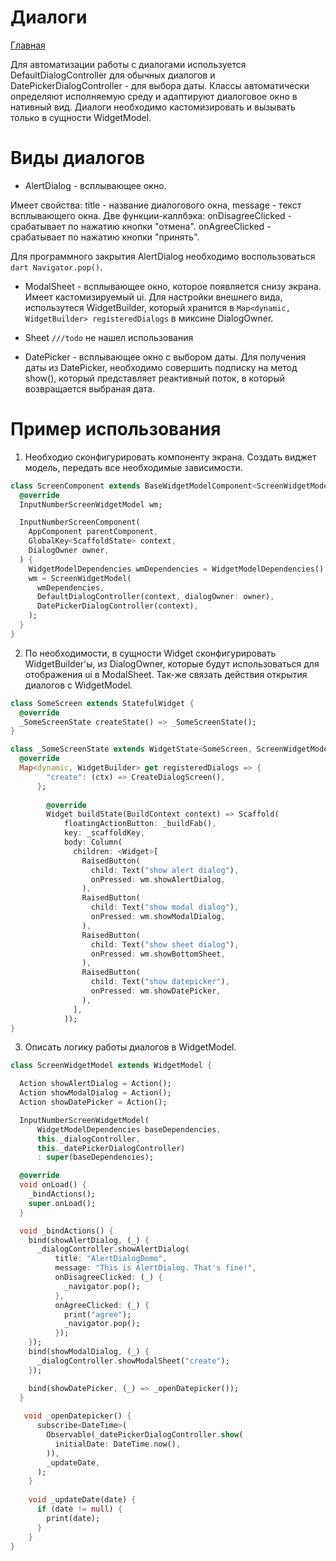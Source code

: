 # Диалоги 

[Главная](../main.md)

Для автоматизации работы с диалогами используется DefaultDialogController для обычных диалогов и
DatePickerDialogController - для выбора даты. Классы автоматически определяют исполняемую среду и 
адаптируют диалоговое окно в нативный вид. Диалоги необходимо кастомизировать и вызывать только в сущности
WidgetModel. 

# Виды диалогов

- AlertDialog - всплывающее окно. 

Имеет свойства:
    title - название диалогового окна,
    message - текст всплывающего окна.
Две функции-каллбэка:
    onDisagreeClicked - срабатывает по нажатию кнопки "отмена".
    onAgreeClicked - срабатывает по нажатию кнопки "принять".
    
Для программного закрытия AlertDialog необходимо воспользоваться ```dart Navigator.pop()```.

- ModalSheet - всплывающее окно, которое появляется снизу экрана.
    Имеет кастомизируемый ui. Для настройки внешнего вида, использутеся WidgetBuilder,
    который хранится в ```Map<dynamic, WidgetBuilder> registeredDialogs``` в миксине DialogOwner.
    
- Sheet ```///todo``` не нашел использования

- DatePicker - всплывающее окно с выбором даты. Для получения даты из DatePicker, необходимо
    совершить подписку на метод show(), который представляет реактивный поток, в который возвращается
    выбраная дата.

# Пример использования

1) Необходио сконфигурировать компоненту экрана. Создать виджет модель, передать все необходимые зависимости.

```dart 
class ScreenComponent extends BaseWidgetModelComponent<ScreenWidgetModel> {
  @override
  InputNumberScreenWidgetModel wm;

  InputNumberScreenComponent(
    AppComponent parentComponent,
    GlobalKey<ScaffoldState> context,
    DialogOwner owner,
  ) {
    WidgetModelDependencies wmDependencies = WidgetModelDependencies();
    wm = ScreenWidgetModel(
      wmDependencies,
      DefaultDialogController(context, dialogOwner: owner),
      DatePickerDialogController(context),
    );
  }
}
```

2) По необходимости, в сущности Widget сконфигурировать WidgetBuilder'ы, из DialogOwner,
   которые будут использоваться для отображения ui в ModalSheet. Так-же связать действия
   открытия диалогов c WidgetModel.

```dart 
class SomeScreen extends StatefulWidget {
  @override
  _SomeScreenState createState() => _SomeScreenState();
}

class _SomeScreenState extends WidgetState<SomeScreen, ScreenWidgetModel, ScreenComponent> with DialogOwner {
  @override
  Map<dynamic, WidgetBuilder> get registeredDialogs => {
        "create": (ctx) => CreateDialogScreen(),
      };
      
        @override
        Widget buildState(BuildContext context) => Scaffold(
            floatingActionButton: _buildFab(),
            key: _scaffoldKey,
            body: Column(
              children: <Widget>[
                RaisedButton(
                  child: Text("show alert dialog"),
                  onPressed: wm.showAlertDialog,
                ),
                RaisedButton(
                  child: Text("show modal dialog"),
                  onPressed: wm.showModalDialog,
                ),
                RaisedButton(
                  child: Text("show sheet dialog"),
                  onPressed: wm.showBottomSheet,
                ),
                RaisedButton(
                  child: Text("show datepicker"),
                  onPressed: wm.showDatePicker,
                ),
              ],
            ));
}
```
3) Описать логику работы диалогов в WidgetModel.

```dart 
class ScreenWidgetModel extends WidgetModel {

  Action showAlertDialog = Action();
  Action showModalDialog = Action();
  Action showDatePicker = Action();

  InputNumberScreenWidgetModel(
      WidgetModelDependencies baseDependencies,
      this._dialogController,
      this._datePickerDialogController)
      : super(baseDependencies);

  @override
  void onLoad() {
    _bindActions();
    super.onLoad();
  }

  void _bindActions() {
    bind(showAlertDialog, (_) {
      _dialogController.showAlertDialog(
          title: "AlertDialogDemo",
          message: "This is AlertDialog. That's fine!",
          onDisagreeClicked: (_) {
            _navigator.pop();
          },
          onAgreeClicked: (_) {
            print("agree");
            _navigator.pop();
          });
    });
    bind(showModalDialog, (_) {
      _dialogController.showModalSheet("create");
    });

    bind(showDatePicker, (_) => _openDatepicker());
  }
  
   void _openDatepicker() {
      subscribe<DateTime>(
        Observable(_datePickerDialogController.show(
          initialDate: DateTime.now(),
        )),
        _updateDate,
      );
    }
  
    void _updateDate(date) {
      if (date != null) {
        print(date);
      }
    }
}
```